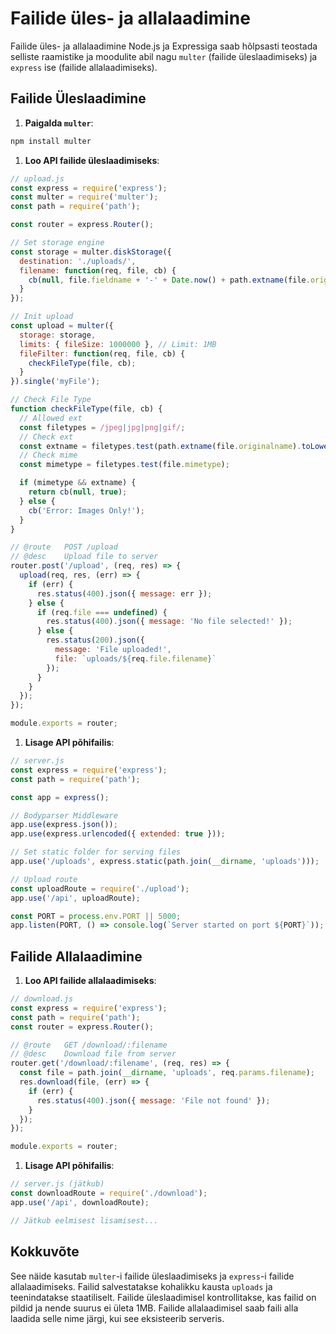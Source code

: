 # Failide üles- ja allalaadimine

Failide üles- ja allalaadimine Node.js ja Expressiga saab hõlpsasti teostada selliste raamistike ja moodulite abil nagu `multer` (failide üleslaadimiseks) ja `express` ise (failide allalaadimiseks).

## Failide Üleslaadimine

1. **Paigalda `multer`**:

```sh
npm install multer
```

1. **Loo API failide üleslaadimiseks**:

```javascript
// upload.js
const express = require('express');
const multer = require('multer');
const path = require('path');

const router = express.Router();

// Set storage engine
const storage = multer.diskStorage({
  destination: './uploads/',
  filename: function(req, file, cb) {
    cb(null, file.fieldname + '-' + Date.now() + path.extname(file.originalname));
  }
});

// Init upload
const upload = multer({
  storage: storage,
  limits: { fileSize: 1000000 }, // Limit: 1MB
  fileFilter: function(req, file, cb) {
    checkFileType(file, cb);
  }
}).single('myFile');

// Check File Type
function checkFileType(file, cb) {
  // Allowed ext
  const filetypes = /jpeg|jpg|png|gif/;
  // Check ext
  const extname = filetypes.test(path.extname(file.originalname).toLowerCase());
  // Check mime
  const mimetype = filetypes.test(file.mimetype);

  if (mimetype && extname) {
    return cb(null, true);
  } else {
    cb('Error: Images Only!');
  }
}

// @route   POST /upload
// @desc    Upload file to server
router.post('/upload', (req, res) => {
  upload(req, res, (err) => {
    if (err) {
      res.status(400).json({ message: err });
    } else {
      if (req.file === undefined) {
        res.status(400).json({ message: 'No file selected!' });
      } else {
        res.status(200).json({
          message: 'File uploaded!',
          file: `uploads/${req.file.filename}`
        });
      }
    }
  });
});

module.exports = router;
```

1. **Lisage API põhifailis**:

```javascript
// server.js
const express = require('express');
const path = require('path');

const app = express();

// Bodyparser Middleware
app.use(express.json());
app.use(express.urlencoded({ extended: true }));

// Set static folder for serving files
app.use('/uploads', express.static(path.join(__dirname, 'uploads')));

// Upload route
const uploadRoute = require('./upload');
app.use('/api', uploadRoute);

const PORT = process.env.PORT || 5000;
app.listen(PORT, () => console.log(`Server started on port ${PORT}`));
```

## Failide Allalaadimine

1. **Loo API failide allalaadimiseks**:

```javascript
// download.js
const express = require('express');
const path = require('path');
const router = express.Router();

// @route   GET /download/:filename
// @desc    Download file from server
router.get('/download/:filename', (req, res) => {
  const file = path.join(__dirname, 'uploads', req.params.filename);
  res.download(file, (err) => {
    if (err) {
      res.status(400).json({ message: 'File not found' });
    }
  });
});

module.exports = router;
```

1. **Lisage API põhifailis**:

```javascript
// server.js (jätkub)
const downloadRoute = require('./download');
app.use('/api', downloadRoute);

// Jätkub eelmisest lisamisest...
```

## Kokkuvõte

See näide kasutab `multer`-i failide üleslaadimiseks ja `express`-i failide allalaadimiseks. Failid salvestatakse kohalikku kausta `uploads` ja teenindatakse staatiliselt. Failide üleslaadimisel kontrollitakse, kas failid on pildid ja nende suurus ei ületa 1MB. Failide allalaadimisel saab faili alla laadida selle nime järgi, kui see eksisteerib serveris.
